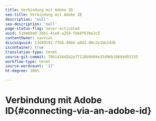 ```yaml
---
title: Verbindung mit Adobe ID
seo-title: Verbindung mit Adobe ID
description: 'null'
seo-description: 'null'
page-status-flag: never-activated
uuid: 510e69a0-2b61-41e8-a258-fb68f63be2c5
contentOwner: sauviat
discoiquuid: 13d49292-7fb8-48bb-a8d2-00c2e1bb14db
iscontainer: true
translation-type: tm+mt
source-git-commit: 70b143445b2e77128b9404e35d96b39694d55335
workflow-type: tm+mt
source-wordcount: '17'
ht-degree: 100%

---
```



# Verbindung mit Adobe ID{#connecting-via-an-adobe-id}

